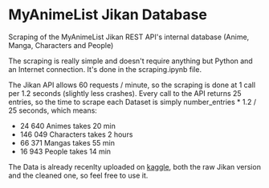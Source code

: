 # MyAnimeList Jikan Database

Scraping of the MyAnimeList Jikan REST API's internal database (Anime, Manga, Characters and People)

The scraping is really simple and doesn't require anything but Python and an Internet connection. It's done in the scraping.ipynb file.

The Jikan API allows 60 requests / minute, so the scraping is done at 1 call per 1.2 seconds (slightly less crashes).
Every call to the API returns 25 entries, so the time to scrape each Dataset is simply number_entries * 1.2 / 25 seconds, which means:

- 24 640 Animes takes 20 min
- 146 049 Characters takes 2 hours
- 66 371 Mangas takes 55 min
- 16 943 People takes 14 min

The Data is already recenlty uploaded on [kaggle](https://www.kaggle.com/datasets/andreuvallhernndez/myanimelist-jikan), both the raw Jikan version and the
cleaned one, so feel free to use it.
